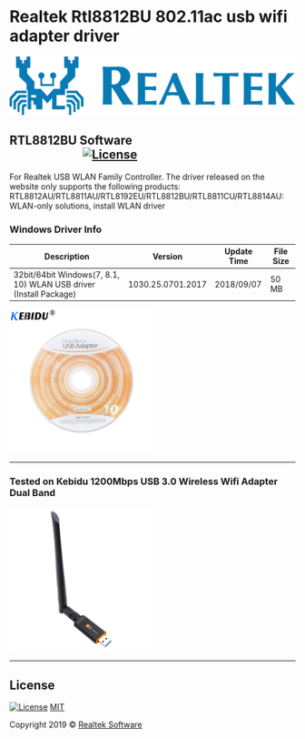 # Realtek Rtl8812BU 802.11ac usb wifi adapter driver

![BaslikFoto](realtek-logo.png)

## RTL8812BU Software  &nbsp; &nbsp; &nbsp; &nbsp;&nbsp; &nbsp; &nbsp; &nbsp; &nbsp; &nbsp; &nbsp; &nbsp; &nbsp; &nbsp; &nbsp; &nbsp; &nbsp; &nbsp;&nbsp; &nbsp; &nbsp; &nbsp; &nbsp; &nbsp;&nbsp; &nbsp; &nbsp; &nbsp; &nbsp; &nbsp; &nbsp; &nbsp; &nbsp; &nbsp; &nbsp; &nbsp; &nbsp; &nbsp;&nbsp; &nbsp; &nbsp; &nbsp; &nbsp; &nbsp;[![License](https://img.shields.io/badge/license-MIT-green.svg?style=flat)](https://github.com/recepkarademir/A-Computer_Engineering_Final_Year_Project/blob/master/LICENSE)
For Realtek USB WLAN Family Controller. The driver released on the website only supports the following products: RTL8812AU/RTL8811AU/RTL8192EU/RTL8812BU/RTL8811CU/RTL8814AU: WLAN-only solutions, install WLAN driver

### Windows Driver Info

|  Description  |    Version    |   Update Time   |  File Size  |
| ------------- | ------------- | --------------- |------------ |
| 32bit/64bit Windows(7, 8.1, 10) WLAN USB driver (Install Package)  | 1030.25.0701.2017  | 2018/09/07 | 50 MB |

<img src="kebidu-1200Mbps-USB-WiFi-Wireless-Network-Card-802-11-b-g-n-LAN-Adapter-with-Antenna.jpg" alt="alt text" width="50%" height="50%">

---

### Tested on Kebidu 1200Mbps USB 3.0 Wireless Wifi Adapter Dual Band
<img src="1200Mbps-Dual-Band-802-11ac-USB-3-0-RTL8812BU-Wireless-AC-1200-Wlan-USB-Wifi-Lan.jpg" alt="alt text" width="50%" height="50%">

---

## License
[![License](http://img.shields.io/:license-mit-blue.svg?style=flat-square)](https://github.com/recepkarademir/Realtek_Rtl8812BU_802.11ac_usb_wifi_adapter_driver/blob/master/LICENSE)   [MIT](/LICENSE)

Copyright 2019 © <a href="https://github.com/recepkarademir/Realtek_Rtl8812BU_802.11ac_usb_wifi_adapter_driver" target="_blank"> Realtek Software </a>
